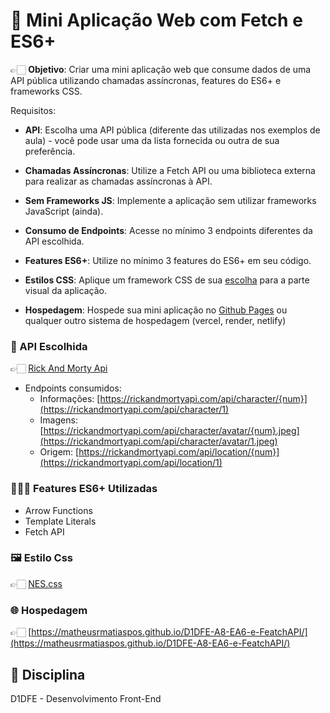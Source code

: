 # 🏫 Mini Aplicação Web com Fetch e ES6+
👉🏻 **Objetivo**: Criar uma mini aplicação web que consume dados de uma API pública utilizando chamadas assíncronas, features do ES6+ e frameworks CSS.

Requisitos:

- **API**: Escolha uma API pública (diferente das utilizadas nos exemplos de aula) - você pode usar uma da lista fornecida ou outra de sua preferência.

- **Chamadas Assíncronas**: Utilize a Fetch API ou uma biblioteca externa para realizar as chamadas assíncronas à API.

- **Sem Frameworks JS**: Implemente a aplicação sem utilizar frameworks JavaScript (ainda).

- **Consumo de Endpoints**: Acesse no mínimo 3 endpoints diferentes da API escolhida.

- **Features ES6+**: Utilize no mínimo 3 features do ES6+ em seu código.

- **Estilos CSS**: Aplique um framework CSS de sua [escolha](https://github.com/troxler/awesome-css-frameworks) para a parte visual da aplicação.

- **Hospedagem**: Hospede sua mini aplicação no [Github Pages](https://pages.github.com) ou qualquer outro sistema de hospedagem (vercel, render, netlify)

### 🚩 API Escolhida
👉🏻 [Rick And Morty Api](https://rickandmortyapi.com/)

- Endpoints consumidos:
    - Informações: [https://rickandmortyapi.com/api/character/{num}](https://rickandmortyapi.com/api/character/1)
    - Imagens: [https://rickandmortyapi.com/api/character/avatar/{num}.jpeg](https://rickandmortyapi.com/api/character/avatar/1.jpeg)
    - Origem: [https://rickandmortyapi.com/api/location/{num}](https://rickandmortyapi.com/api/location/1)

### 👨🏻‍💻 Features ES6+ Utilizadas
- Arrow Functions
- Template Literals
- Fetch API

### 🖼️ Estilo Css
👉🏻 [NES.css](https://nostalgic-css.github.io/NES.css/)

### 🌐 Hospedagem
👉🏻 [https://matheusrmatiaspos.github.io/D1DFE-A8-EA6-e-FeatchAPI/](https://matheusrmatiaspos.github.io/D1DFE-A8-EA6-e-FeatchAPI/)

## 📒 Disciplina
D1DFE - Desenvolvimento Front-End